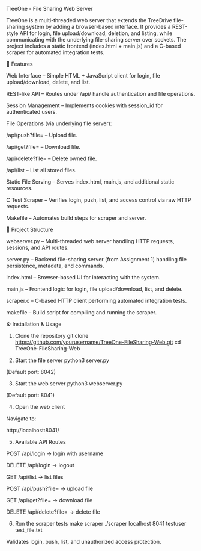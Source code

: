 TreeOne - File Sharing Web Server

TreeOne is a multi-threaded web server that extends the TreeDrive file-sharing system by adding a browser-based interface.
It provides a REST-style API for login, file upload/download, deletion, and listing, while communicating with the underlying file-sharing server over sockets.
The project includes a static frontend (index.html + main.js) and a C-based scraper for automated integration tests.

🚀 Features

Web Interface – Simple HTML + JavaScript client for login, file upload/download, delete, and list.

REST-like API – Routes under /api/ handle authentication and file operations.

Session Management – Implements cookies with session_id for authenticated users.

File Operations (via underlying file server):

/api/push?file=<filename> – Upload file.

/api/get?file=<filename> – Download file.

/api/delete?file=<filename> – Delete owned file.

/api/list – List all stored files.

Static File Serving – Serves index.html, main.js, and additional static resources.

C Test Scraper – Verifies login, push, list, and access control via raw HTTP requests.

Makefile – Automates build steps for scraper and server.

📂 Project Structure

webserver.py – Multi-threaded web server handling HTTP requests, sessions, and API routes.

server.py – Backend file-sharing server (from Assignment 1) handling file persistence, metadata, and commands.

index.html – Browser-based UI for interacting with the system.

main.js – Frontend logic for login, file upload/download, list, and delete.

scraper.c – C-based HTTP client performing automated integration tests.

makefile – Build script for compiling and running the scraper.

⚙️ Installation & Usage
1. Clone the repository
git clone https://github.com/yourusername/TreeOne-FileSharing-Web.git
cd TreeOne-FileSharing-Web

2. Start the file server
python3 server.py


(Default port: 8042)

3. Start the web server
python3 webserver.py


(Default port: 8041)

4. Open the web client

Navigate to:

http://localhost:8041/

5. Available API Routes

POST /api/login → login with username

DELETE /api/login → logout

GET /api/list → list files

POST /api/push?file=<filename> → upload file

GET /api/get?file=<filename> → download file

DELETE /api/delete?file=<filename> → delete file

6. Run the scraper tests
make scraper
./scraper localhost 8041 testuser test_file.txt


Validates login, push, list, and unauthorized access protection.
